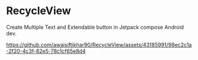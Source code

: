 # RecycleView
Create Multiple Text and Extendable button in  Jetpack compose Android dev.


https://github.com/awaisiftikhar90/RecycleView/assets/43185991/98ec2c1a-2f20-4c3f-82e5-78c1cf65e8d4

